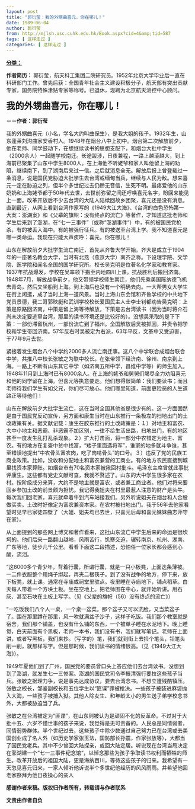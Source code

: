 ```yaml
---
layout: post
title: "郭衍莹：我的外甥曲喜元，你在哪儿！"
date: 1989-06-04
author: 郭衍莹
from: http://mjlsh.usc.cuhk.edu.hk/Book.aspx?cid=4&amp;tid=587
tags: [ 这样走过 ]
categories: [ 这样走过 ]
---
```


<div style="margin: 15px 10px 10px 0px;">
<div>
<span id="ctl00_ContentPlaceHolder1_chapter1_SubjectLabel" style="font-weight:bold;text-decoration:underline;">
   分类：
  </span>
</div>
<p>
<strong>
   作者简历：
  </strong>
  郭衍莹，航天科工集团二院研究员。1952年北京大学毕业后一直在科研部门工作。曾先后获：全国青年社会主义建设积极分子，航天部有突出贡献专家，国务院特殊津贴专家等称号。已退休，现聘为北京航天测控中心顾问。
 </p>
<p>
<strong>
<font size="5">
    我的外甥曲喜元，你在哪儿！
   </font>
</strong>
</p>
<p>
<strong>
   －－作者：郭衍莹
  </strong>
</p>
<p>
  我的外甥曲喜元（小名，学名大约叫曲保生），是我大姐的孩子。1932年生，山东蓬莱刘沟曲家安香村人。1948年在烟台八中上初中。烟台第二次解放前夕，他在老师、同学鼓动下，在想继续读书的思想支配下，和烟台大批中学生（2000余人）一起随学校南迁。长途跋涉，日夜兼程，一路上越滚越大，到上海前已聚集了山东中学生8000人。在上海他不听姥爷和家人叫他留上海的劝阻，继续南下，到了湖南后来过一信。之后就消息全无。解放后报上曾登载过一条消息，说是国民党胁迫大批学生去台湾或缅甸当兵，继续与人民为敌。想来喜元一定在胁迫之列，但半个多世纪过去仍缈无音信，生死不明。最疼爱他的山东奶奶和上海姥爷都于50年代去世，去世前弥留之间还呼唤喜元名字，盼回来能见上一面。改革开放后不少去台湾的大陆人陆续回故乡团聚，喜元还是没有消息。直到最近，从网上看到台湾作家写的《1949大江大海》、《台湾的白色恐怖第一大案：澎湖案》和《父辈的旗帜：没有终点的流亡》等著作，才知道这批老师和学生后来到了澎湖，在“七一三事件”（或称“澎湖事件“）中，有的被国民党枪杀，有的被丢入海中。有的被强行征兵。有的被送至台湾上学。我不知道喜元是哪一类命运。我现在只能大声疾呼：喜元，你在哪儿！
 </p>
<p>
  山东在解放前夕大批学生流亡南迁，首先从齐鲁大学开始。齐大是成立于1904年的一座著名教会大学，当时有北燕（燕京大学）南齐之称。下设理学院、文学院、医学院和闻名全国的国学研究所。校长吴克明是位著名化学家和教育家。1937年抗战爆发，学校在吴率领下搬至内地四川上课。抗战胜利后搬回济南。1948年7月，解放战争前夕，他又带领学校师生南迁，他们先乘美国陈纳德飞机去青岛，然后又坐船到上海。到上海后也没有一个明确去向。一大帮男女大学生在街上闲逛，成了当时上海一道风景。当时上海山东会馆和齐鲁学校的中共地下党员景德，我二哥郭映艇和武训学校校长爱国民主人士李士钊都劝告吴克明：上策是原路回济南，中策是留上海等待解放，下策是去台湾读书（因为当时蒋介石尚未决定要逃窜台湾，那里的读书环境还是比较好的）。没想吴采取的是下下策：一部份滞留杭州，一部份流亡到了福州。全国解放后吴被抓回，并责令把学校和学生带回济南。57年反右时吴被定为右派，63年平反，文革中又受迫害，于77年9月去世。
 </p>
<p>
  紧接着发生烟台八个中学约2000多人流亡南迁事。这八个中学联合成烟台联合中学，共推八中校长张敏之为联中校长。在张带领下经济南、徐州、南京到上海。一路上不断有山东其它中学（如济南五所中学，昌维中学等）的师生加入。1948年11月到上海时已有8000余人。在上海的姥爷和舅舅们竭尽全力劝阻喜元和他的同学留在上海。但喜元等执意要走。他们想得很简单：我们要读书；而且老师待我们学生有如父兄，你们尽可放心。他们哪里知道，前面更险恶的人生道路正等待他们！
 </p>
<p>
  山东在解放前夕大批学生流亡，这在当时全国其他省是很少有的。这一方面固然是由于国民党反动宣传，另方面和康生当时在山东推行一条极左的扫地出门的土改政策有关。据文献记载：康生在胶东推行的土改政策是：１）对地主和富农、大中小地主和恶霸、非恶霸不加区别，一律不给生活出路，扫地出门，有的地区甚至一度发生乱打乱杀现象。２）扩大打击面，将一部分中农错定为地主、富农。有的地方在复查中贫中找富，“矮子里面选将军”，谁家的地多就斗争谁，甚至错误地提出“中农骨头富农肉，吃了肉啃骨头”的口号。３）违反了党的民族工商业政策。比如，没收和分配地主和富农兼营的工商业。有的地方农民直接到城里找资本家算账。如烟台市有70名资本家被揪回村批斗。毛泽东主席曾就此事批评康生。这些都有党史文献可查，我就不赘述了。山东的大中学生很多家在农村。按阶级成分来算，大约不是地主就是富农，或者兼工商业者。他们对将来要回乡参加土改的前景颇为担忧。我记得我姐夫在村里最惹人注意的财产是头牛。每次我们回老家，喜元就牵着牛到汽车站接我们。另外听说姐夫在烟台和人合股做买卖。土改时好像定为富农兼资本家。在农村被扫地出门。我于56年去他家看望时见早已家徒四壁了（大姐、姐夫均已去世，只喜元后母和喜元妹妹曲志萍守在家）。
 </p>
<p>
  从上面提到的那些网上博文和著作看来，这批山东流亡中学生后来的命运是很坎坷的。他们后来一路翻山越岭，风雨苦行，饥寒交迫，辗转南京、杭州、湖南、广东等地，徒步几千公里。看看下面这二段描述，恐怕任一位家长都会感到心酸，流泪。
 </p>
<p>
  “这8000多个青少年，背着行囊，所谓行囊，就是一只小板凳，上面迭条薄被。一二件衣服整个用绳子绑起，再夹二根筷子。到了没有战争的地方，停下来，放下板凳，就上课。通常在寺庙或祠堂里驻点。夜里睡在寺庙地下，铺点稻草。白天每人带着一个方块土板。坐在空地上。把老师围在中心，就开始听讲。用石灰、甚至石块在土板上写字。（见《父辈的旗帜（56）没有终点的流亡》）
 </p>
<p>
  “一吃饭我们八个人一桌，一个桌一盆菜。那个盆子又可以洗脸，又当菜盆子了。围在那里蹲在那里，风一吹就满盆子沙子，这样子吃饭。我们那个教室就是宿舍，我们那个铺盖，也没有什么铺的东西，一个被单子睡在水泥地下。晚上睡觉，白天前面有个黑板，老师一本书，我们没有书，我们就写笔记。老师在上面讲，或者写黑板，我们来抄。（写字的）笔，我们就到街上去捡个笔头，铅笔头削一削，就那样写字。但是那时候，我们读书的情绪很高。（见《1949大江大海》）。
 </p>
<p>
  1949年夏他们到了广州，国民党的要员曾口头上答应他们去台湾读书。没想到到了澎湖，就发生七一三惨案。澎湖的国民党司令李振清强行要拉这些孩子当兵。张敏之据理力争，说是事先达成协议，要去台湾念书。不想立遭残酷镇压。张敏之校长，邹鉴副校长和五位学生以“匪谍”罪被枪决。一些孩子被装进麻袋抛入大海，一些孩子被捕入狱。其他人除女生、和年龄太小的男生送子弟学校念书外，大都被胁迫当了兵。
 </p>
<p>
  张敏之在台湾被定为“匪谍”，在山东则被认为是顽固不化的反革命。不过对于大批十五、六岁不懂世事的孩子来说，我觉得是无可责备的。人民总是同情弱者，同情弱势群体。半个世纪过去，这些孩子中除少数通过自己努力已在台湾或去美国创业成了名人外（如历史学家张玉法，国防部长孙震，作家张放等），大都当了国民党老兵。其中不少曾回大陆探亲，或回大陆定居。听说现在台湾当局决定在澎湖建一个“七一三事件纪念馆“，以悼念那些为孩子争取读书权利而牺牲的师生。改革开放后的祖国大陆，更是海纳百川，等待这些孩子的归来。我希望有一天忽见喜元归来，一家人倾听他诉说半个多世纪他经历的风风雨雨。并希望他回老家祭拜为他日夜操心的亲人
 </p>
<p>
<strong>
   感谢作者来稿。版权归作者所有，转载请与作者联系
  </strong>
</p>
<p>
<strong>
   文责由作者自负
  </strong>
</p>
</div>
